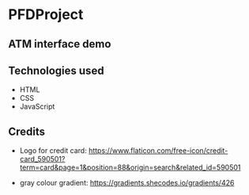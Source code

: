 # PFDProject

## ATM interface demo

## Technologies used

- HTML
- CSS
- JavaScript

## Credits

- Logo for credit card: https://www.flaticon.com/free-icon/credit-card_590501?term=card&page=1&position=88&origin=search&related_id=590501

- gray colour gradient: https://gradients.shecodes.io/gradients/426
